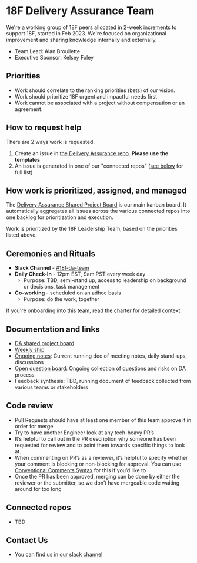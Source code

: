 # 18F Delivery Assurance Team
We're a working group of 18F peers allocated in 2-week increments to support 18F, started in Feb 2023. We're focused on organizational improvement and sharing knowledge internally and externally.

- Team Lead: Alan Brouilette
- Executive Sponsor: Kelsey Foley

## Priorities

- Work should correlate to the ranking priorities (bets) of our vision.
- Work should prioritize 18F urgent and impactful needs first
- Work cannot be associated with a project without compensation or an agreement.

## How to request help
There are 2 ways work is requested.
1. Create an issue in [the Delivery Assurance repo](https://github.com/18F/delivery-assurance/issues). **Please use the templates**
2. An issue is generated in one of our "connected repos" ([see below](#connected-repos) for full list)

## How work is prioritized, assigned, and managed
The [Delivery Assurance Shared Project Board](https://github.com/orgs/18F/projects/41) is our main kanban board. It automatically aggregates all issues across the various connected repos into one backlog for prioritization and execution.

Work is prioritized by the 18F Leadership Team, based on the priorities listed above.

## Ceremonies and Rituals

- **Slack Channel** - [#18f-da-team](https://gsa-tts.slack.com/archives/C04MSAWM2GM)
- **Daily Check-In** - 12pm EST, 9am PST every week day
  - Purpose: TBD, semi-stand up, access to leadership on background or
  decisions, task management
- **Co-working** - scheduled on an adhoc basis
  - Purpose: do the work, together

If you're onboarding into this team, read [the charter](https://github.com/18F/delivery-assurance/blob/main/docs/charter.md) for detailed context

## Documentation and links
- [DA shared project board](https://github.com/orgs/18F/projects/41)
- [Weekly ship](https://docs.google.com/document/d/1bJOvlXDplXl6Fjh9dWKENXCFaKzYCpJwEVYd-5B2bmc/edit?usp=sharing)
- [Ongoing notes](https://docs.google.com/document/d/1BcGjZjQs0IBm-LHaGp0Jj9LOBE9bUsAGuAYcoup05R0/edit?usp=sharing): Current running doc of meeting notes, daily stand-ups, discussions
- [Open question board](https://docs.google.com/spreadsheets/d/1J8cAcuE2zgpIFSJx_mKOjNmAcQGeYtQbz2vkTuqGI4U/edit?usp=share_link): Ongoing collection of questions and risks on DA process
- Feedback synthesis: TBD, running document of feedback collected from various teams or stakeholders

## Code review
- Pull Requests should have at least one member of this team approve it in order for merge
- Try to have another Engineer look at any tech-heavy PR’s
- It’s helpful to call out in the PR description why someone has been requested for review and to point them towards specific things to look at. 
- When commenting on PR’s as a reviewer, it’s helpful to specify whether your comment is blocking or non-blocking for approval. You can use [Conventional Comments Syntax](https://conventionalcomments.org/) for this if you’d like to 
- Once the PR has been approved, merging can be done by either the reviewer or the submitter, so we don’t have mergeable code waiting around for too long

## Connected repos
- TBD

## Contact Us
- You can find us in [our slack channel](https://gsa-tts.slack.com/archives/C04MSAWM2GM)
